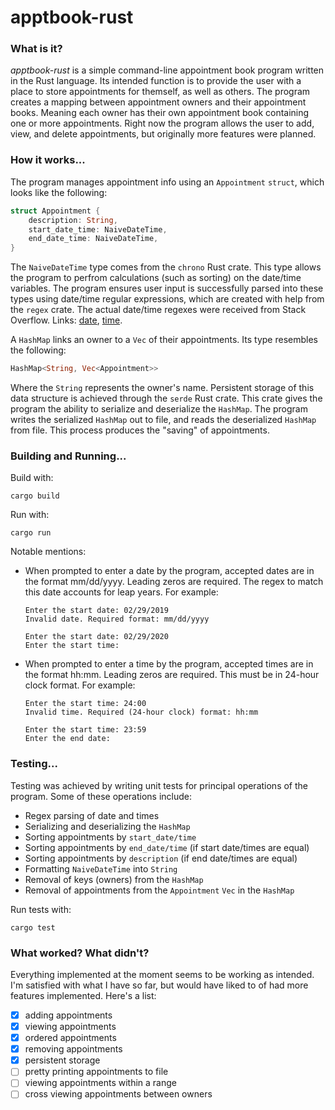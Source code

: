 # apptbook-rust 

### What is it?
*apptbook-rust* is a simple command-line appointment book program written in the Rust language. Its intended function is to provide the user with a place to store appointments for themself, as well as others. The program creates a mapping between appointment owners and their appointment books. Meaning each owner has their own appointment book containing one or more appointments. Right now the program allows the user to add, view, and delete appointments, but originally more features were planned.  

### How it works...
The program manages appointment info using an `Appointment` `struct`, which looks like the following:
```rust
struct Appointment {
    description: String,
    start_date_time: NaiveDateTime,
    end_date_time: NaiveDateTime,
}
```
The `NaiveDateTime` type comes from the `chrono` Rust crate. This type allows the program to perfrom calculations (such as sorting) on the date/time variables. The program ensures user input is successfully parsed into these types using date/time regular expressions, which are created with help from the `regex` crate. The actual date/time regexes were received from Stack Overflow. Links: [date](https://stackoverflow.com/questions/15491894/regex-to-validate-date-format-dd-mm-yyyy), [time](https://stackoverflow.com/questions/7536755/regular-expression-for-matching-hhmm-time-format/7536768).

A `HashMap` links an owner to a `Vec` of their appointments. Its type resembles the following:
```rust
HashMap<String, Vec<Appointment>>
```
Where the `String` represents the owner's name. Persistent storage of this data structure is achieved through the `serde` Rust crate. This crate gives the program the ability to serialize and deserialize the `HashMap`. The program writes the serialized `HashMap` out to file, and reads the deserialized `HashMap` from file. This process produces the "saving" of appointments.

### Building and Running...
Build with:
```
cargo build
```
Run with:
```
cargo run
```
Notable mentions:
* When prompted to enter a date by the program, accepted dates are in the format mm/dd/yyyy. Leading zeros are required. The regex to match this date accounts for leap years. For example:
  ```
  Enter the start date: 02/29/2019
  Invalid date. Required format: mm/dd/yyyy

  Enter the start date: 02/29/2020
  Enter the start time:
  ```
* When prompted to enter a time by the program, accepted times are in the format hh:mm. Leading zeros are required. This must be in 24-hour clock format. For example:
  ```
  Enter the start time: 24:00
  Invalid time. Required (24-hour clock) format: hh:mm

  Enter the start time: 23:59
  Enter the end date:
  ```

### Testing...
Testing was achieved by writing unit tests for principal operations of the program. Some of these operations include:  
* Regex parsing of date and times
* Serializing and deserializing the `HashMap`
* Sorting appointments by `start_date/time`
* Sorting appointments by `end_date/time` (if start date/times are equal)
* Sorting appointments by `description` (if end date/times are equal)
* Formatting `NaiveDateTime` into `String`
* Removal of keys (owners) from the `HashMap`
* Removal of appointments from the `Appointment` `Vec` in the `HashMap`

Run tests with:
```
cargo test
```

### What worked? What didn't?
Everything implemented at the moment seems to be working as intended. I'm satisfied with what I have so far, but would have liked to of had more features implemented. Here's a list:
- [x] adding appointments
- [x] viewing appointments
- [x] ordered appointments
- [x] removing appointments
- [x] persistent storage
- [ ] pretty printing appointments to file
- [ ] viewing appointments within a range
- [ ] cross viewing appointments between owners
